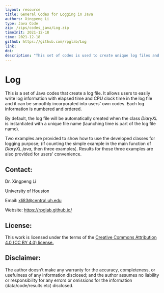 ```yaml
---
layout: resource
title: General Codes for Logging in Java
authors: Xingpeng Li
type: Java Code
zip: /zips/codes_java/Log.zip
timeInit: 2021-12-18
time: 2021-12-18
github: https://github.com/rpglab/Log
link: 
doi: 
description: "This set of codes is used to create unique log files and record each piece of log information that is numbered and ordered by elapsed time and CPU time. They can be easily integrated into users' existing codes and simple examples are provided."
---
```



# Log
This is a set of Java codes that create a log file. It allows users to easily write log information with elapsed time and CPU clock time in the log file and it can be smoothly incorporated into users' own codes. Each log information is numbered and ordered.

By default, the log file will be automatically created when the class *DiaryXL* is instantiated with a unique file name (launching time is part of the log file name).

Two examples are provided to show how to use the developed classes for logging purpose; (if counting the simple example in the main function of *DiaryXL.java*, then three examples). Results for those three examples are also provided for users' convenience.


## Contact:
Dr. Xingpeng Li

University of Houston

Email: xli83@central.uh.edu

Website: <a class="off" href="/"  target="_blank">https://rpglab.github.io/</a>


## License:
This work is licensed under the terms of the <a class="off" href="https://creativecommons.org/licenses/by/4.0/"  target="_blank">Creative Commons Attribution 4.0 (CC BY 4.0) license.</a>


## Disclaimer:
The author doesn’t make any warranty for the accuracy, completeness, or usefulness of any information disclosed; and the author assumes no liability or responsibility for any errors or omissions for the information (data/code/results etc) disclosed.

